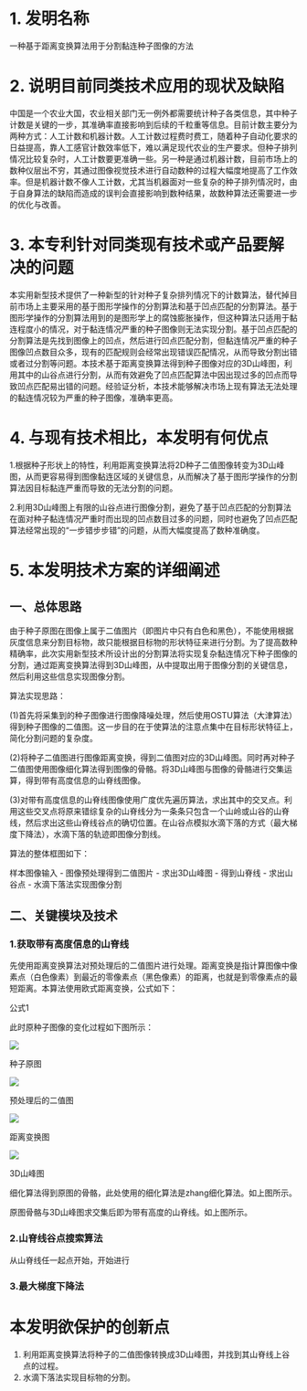 # 1. 发明名称
一种基于距离变换算法用于分割黏连种子图像的方法
# 2. 说明目前同类技术应用的现状及缺陷
中国是一个农业大国，农业相关部门无一例外都需要统计种子各类信息，其中种子计数是关键的一步，其准确率直接影响到后续的千粒重等信息。目前计数主要分为两种方式：人工计数和机器计数。人工计数过程费时费工，随着种子自动化要求的日益提高，靠人工感官计数效率低下，难以满足现代农业的生产要求。但种子排列情况比较复杂时，人工计数要更准确一些。另一种是通过机器计数，目前市场上的数种仪层出不穷，其通过图像视觉技术进行自动数种的过程大幅度地提高了工作效率。但是机器计数不像人工计数，尤其当机器面对一些复杂的种子排列情况时，由于自身算法的缺陷而造成的误判会直接影响到数种结果，故数种算法还需要进一步的优化与改善。
# 3. 本专利针对同类现有技术或产品要解决的问题
本实用新型技术提供了一种新型的针对种子复杂排列情况下的计数算法，替代掉目前市场上主要采用的基于图形学操作的分割算法和基于凹点匹配的分割算法。基于图形学操作的分割算法用到的是图形学上的腐蚀膨胀操作，但这种算法只适用于黏连程度小的情况，对于黏连情况严重的种子图像则无法实现分割。基于凹点匹配的分割算法是先找到图像上的凹点，然后进行凹点匹配分割，但黏连情况严重的种子图像凹点数目众多，现有的匹配规则会经常出现错误匹配情况，从而导致分割出错或者过分割等问题。本技术基于距离变换算法得到种子图像对应的3D山峰图，利用其中的山谷点进行分割，从而有效避免了凹点匹配算法中因出现过多的凹点而导致凹点匹配易出错的问题。经验证分析，本技术能够解决市场上现有算法无法处理的黏连情况较为严重的种子图像，准确率更高。
# 4. 与现有技术相比，本发明有何优点
1.根据种子形状上的特性，利用距离变换算法将2D种子二值图像转变为3D山峰图，从而更容易得到图像黏连区域的关键信息，从而解决了基于图形学操作的分割算法因目标黏连严重而导致的无法分割的问题。

2.利用3D山峰图上有限的山谷点进行图像分割，避免了基于凹点匹配的分割算法在面对种子黏连情况严重时而出现的凹点数目过多的问题，同时也避免了凹点匹配算法经常出现的“一步错步步错”的问题，从而大幅度提高了数种准确度。
# 5. 本发明技术方案的详细阐述
## 一、总体思路
由于种子原图在图像上属于二值图片（即图片中只有白色和黑色），不能使用根据灰度信息来分割目标物，故只能根据目标物的形状特征来进行分割。为了提高数种精确率，此次实用新型技术所设计出的分割算法将实现复杂黏连情况下种子图像的分割，通过距离变换算法得到3D山峰图，从中提取出用于图像分割的关键信息，然后利用这些信息实现图像分割。

算法实现思路： 

(1)首先将采集到的种子图像进行图像降噪处理，然后使用OSTU算法（大津算法）得到种子图像的二值图。这一步目的在于使算法的注意点集中在目标形状特征上，简化分割问题的复杂度。

(2)将种子二值图进行图像距离变换，得到二值图对应的3D山峰图。同时再对种子二值图使用图像细化算法得到图像的骨骼。将3D山峰图与图像的骨骼进行交集运算，得到带有高度信息的山脊线图像。

(3)对带有高度信息的山脊线图像使用广度优先遍历算法，求出其中的交叉点。利用这些交叉点将原来错综复杂的山脊线分为一条条只包含一个山岭或山谷的山脊线，然后求出这些山脊线谷点的确切位置。在山谷点模拟水滴下落的方式（最大梯度下降法），水滴下落的轨迹即图像分割线。

算法的整体框图如下：

样本图像输入 - 图像预处理得到二值图片 - 求出3D山峰图 - 得到山脊线 - 求出山谷点 - 水滴下落法实现图像分割

## 二、关键模块及技术
### 1.获取带有高度信息的山脊线
先使用距离变换算法对预处理后的二值图片进行处理。距离变换是指计算图像中像素点（白色像素）到最近的零像素点（黑色像素）的距离，也就是到零像素点的最短距离。本算法使用欧式距离变换，公式如下：

公式1

此时原种子图像的变化过程如下图所示：

![](imgs/黏连种子原图.jpg)

种子原图

![](imgs/黏连种子二值图.jpg)

预处理后的二值图

![](imgs/黏连种子距离变换.jpg)

距离变换图

![](imgs/黏连种子3D山峰图.jpg)

3D山峰图

细化算法得到原图的骨骼，此处使用的细化算法是zhang细化算法。如上图所示。

原图骨骼与3D山峰图求交集后即为带有高度的山脊线。如上图所示。
### 2.山脊线谷点搜索算法
从山脊线任一起点开始，开始进行
### 3.最大梯度下降法

# 本发明欲保护的创新点
1. 利用距离变换算法将种子的二值图像转换成3D山峰图，并找到其山脊线上谷点的过程。
4. 水滴下落法实现目标物的分割。

